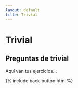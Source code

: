 ```yaml
---
layout: default
title: Trivial
---
```


# Trivial

## Preguntas de trivial

Aquí van tus ejercicios...

{% include back-button.html %}
